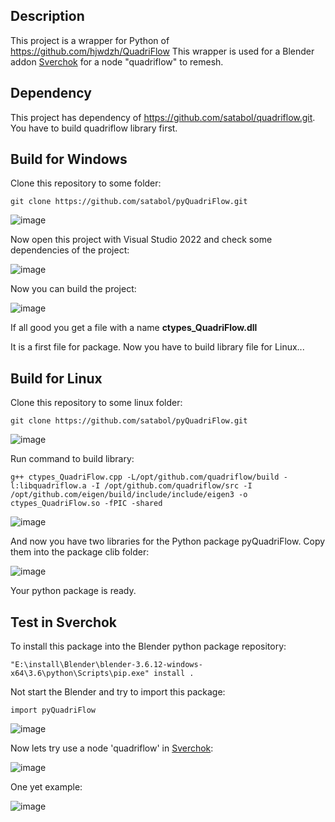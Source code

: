 ## Description

This project is a wrapper for Python of https://github.com/hjwdzh/QuadriFlow
This wrapper is used for a Blender addon [Sverchok](https://github.com/nortikin/sverchok)
for a node "quadriflow" to remesh.

## Dependency

This project has dependency of 
https://github.com/satabol/quadriflow.git. You have to build quadriflow library first.

## Build for Windows

Clone this repository to some folder:

```
git clone https://github.com/satabol/pyQuadriFlow.git
```

![image](https://github.com/satabol/QuadriFlow/assets/14288520/6c7953c6-06c0-4356-9694-2f61a912179c)

Now open this project with Visual Studio 2022 and check some dependencies of the project:

![image](https://github.com/satabol/QuadriFlow/assets/14288520/6bb47366-bdb9-4b2c-a43f-f43f9eda8835)

Now you can build the project:

![image](https://github.com/satabol/QuadriFlow/assets/14288520/5f635fd2-e8e5-4264-8957-6f9f89938d55)

If all good you get a file with a name **ctypes_QuadriFlow.dll**

It is a first file for package. Now you have to build library file for Linux...

## Build for Linux

Clone this repository to some linux folder:

```
git clone https://github.com/satabol/pyQuadriFlow.git
```

![image](https://github.com/satabol/QuadriFlow/assets/14288520/c73975ec-f9db-4bf0-809b-25c947772dc1)

Run command to build library:

```
g++ ctypes_QuadriFlow.cpp -L/opt/github.com/quadriflow/build -l:libquadriflow.a -I /opt/github.com/quadriflow/src -I /opt/github.com/eigen/build/include/include/eigen3 -o ctypes_QuadriFlow.so -fPIC -shared
```

![image](https://github.com/satabol/QuadriFlow/assets/14288520/405c5763-2f13-4c27-b592-9eeebf880c6f)

And now you have two libraries for the Python package pyQuadriFlow.
Copy them into the package clib folder:

![image](https://github.com/satabol/QuadriFlow/assets/14288520/eca1f40c-b4ab-41a7-bb6c-589f0adace1d)

Your python package is ready.

## Test in Sverchok

To install this package into the Blender python package repository:

```
"E:\install\Blender\blender-3.6.12-windows-x64\3.6\python\Scripts\pip.exe" install .
```

Not start the Blender and try to import this package:

```
import pyQuadriFlow
```

![image](https://github.com/satabol/QuadriFlow/assets/14288520/4cea4879-4dc9-4b92-85ab-a4f5e528bf66)

Now lets try use a node 'quadriflow' in [Sverchok](https://github.com/nortikin/sverchok):

![image](https://github.com/satabol/QuadriFlow/assets/14288520/1eac54bb-5a6f-4583-b73a-7295cd452860)

One yet example:

![image](https://github.com/satabol/QuadriFlow/assets/14288520/1cf41183-a7d0-4556-bf8a-03fdc47a5656)